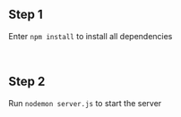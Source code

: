 ## Step 1
Enter `npm install` to install all dependencies

<br>

## Step 2
Run `nodemon server.js` to start the server

